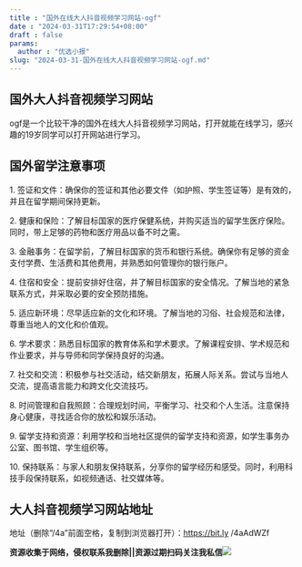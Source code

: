 ```yaml
---
title : "国外在线大人抖音视频学习网站-ogf"
date : "2024-03-31T17:29:54+08:00"
draft : false
params:
  author : "优选小报"
slug: "2024-03-31-国外在线大人抖音视频学习网站-ogf.md"
---
```


## 国外大人抖音视频学习网站

ogf是一个比较干净的国外在线大人抖音视频学习网站，打开就能在线学习，感兴趣的19岁同学可以打开网站进行学习。

## 国外留学注意事项

1\. 签证和文件：确保你的签证和其他必要文件（如护照、学生签证等）是有效的，并且在留学期间保持更新。

2\. 健康和保险：了解目标国家的医疗保健系统，并购买适当的留学生医疗保险。同时，带上足够的药物和医疗用品以备不时之需。

3\. 金融事务：在留学前，了解目标国家的货币和银行系统。确保你有足够的资金支付学费、生活费和其他费用，并熟悉如何管理你的银行账户。

4\. 住宿和安全：提前安排好住宿，并了解目标国家的安全情况。了解当地的紧急联系方式，并采取必要的安全预防措施。

5\. 适应新环境：尽早适应新的文化和环境。了解当地的习俗、社会规范和法律，尊重当地人的文化和价值观。

6\. 学术要求：熟悉目标国家的教育体系和学术要求。了解课程安排、学术规范和作业要求，并与导师和同学保持良好的沟通。

7\. 社交和交流：积极参与社交活动，结交新朋友，拓展人际关系。尝试与当地人交流，提高语言能力和跨文化交流技巧。

8\. 时间管理和自我照顾：合理规划时间，平衡学习、社交和个人生活。注意保持身心健康，寻找适合你的放松和娱乐活动。

9\. 留学支持和资源：利用学校和当地社区提供的留学支持和资源，如学生事务办公室、图书馆、学生组织等。

10\. 保持联系：与家人和朋友保持联系，分享你的留学经历和感受。同时，利用科技手段保持联系，如视频通话、社交媒体等。

## 大人抖音视频学习网站地址

地址（删除“/4a”前面空格，复制到浏览器打开）：https://bit.ly /4aAdWZf

**资源收集于网络，侵权联系我删除||资源过期扫码关注我私信**![](//img7-1.zhekoulieshou.com/mmbiz_jpg/iaHBVewvSIbAjcr9g6TlCXSfiaDqkbzuEzp207hVzPqT4YGQOAazQ1KNHCeACbia5Lzq4Ckwibe48iar1q7lgVP1o3w/640?wx_fmt=jpeg&from=appmsg)


